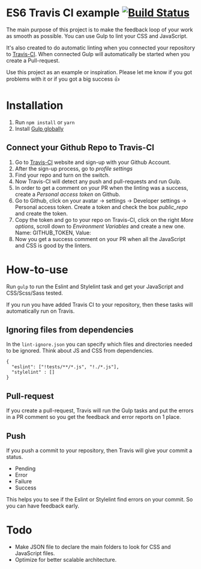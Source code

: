 # ES6 Travis CI example [![Build Status](https://travis-ci.org/raymonschouwenaar/ES6-travis-ci-example.svg?branch=master)](https://travis-ci.org/raymonschouwenaar/ES6-travis-ci-example)

The main purpose of this project is to make the feedback loop of your work as smooth as possible. You can use Gulp to lint your CSS and JavaScript.

It's also created to do automatic linting when you connected your repository to [Travis-CI](https://travis-ci.org). When connected Gulp will automatically be started when you create a Pull-request.

Use this project as an example or inspiration. Please let me know if you got problems with it or if you got a big success 👍

# Installation

1. Run `npm install` or `yarn`
2. Install [Gulp globally](https://gulpjs.com)

## Connect your Github Repo to Travis-CI

1. Go to [Travis-CI](https://travis-ci.org) website and sign-up with your Github Account.
2. After the sign-up process, go to *profile settings*
3. Find your repo and turn on the switch.
4. Now Travis-CI will detect any push and pull-requests and run Gulp.
5. In order to get a comment on your PR when the linting was a success, create a *Personal access token* on Github.
6. Go to Github, click on your avatar -> settings -> Developer settings -> Personal access token. Create a token and check the box *public_repo* and create the token.
7. Copy the token and go to your repo on Travis-CI, click on the right *More options*, scroll down to *Environment Variables* and create a new one. Name: GITHUB_TOKEN, Value: <your-token>
8. Now you get a success comment on your PR when all the JavaScript and CSS is good by the linters.

# How-to-use

Run `gulp` to run the Eslint and Stylelint task and get your JavaScript and CSS/Scss/Sass tested.

If you run you have added Travis CI to your repository, then these tasks will automatically run on Travis.

## Ignoring files from dependencies
In the `lint-ignore.json` you can specify which files and directories needed to be ignored. Think about JS and CSS from dependencies.

```
{
  "eslint": ["!tests/**/*.js", "!./*.js"],
  "stylelint" : []
}
```

## Pull-request

If you create a pull-request, Travis will run the Gulp tasks and put the errors in a PR comment so you get the feedback and error reports on 1 place.

## Push

If you push a commit to your repository, then Travis will give your commit a status. 

- Pending
- Error
- Failure
- Success

This helps you to see if the Eslint or Stylelint find errors on your commit. So you can have feedback early.


# Todo

- Make JSON file to declare the main folders to look for CSS and JavaScript files.
- Optimize for better scalable architecture.
